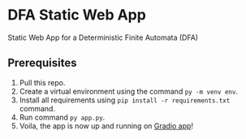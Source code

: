 # DFA Static Web App
Static Web App for a Deterministic Finite Automata (DFA)
## Prerequisites
1. Pull this repo.
2. Create a virtual environment using the command `py -m venv env`.
3. Install all requirements using `pip install -r requirements.txt` command.
4. Run command `py app.py`.
5. Voila, the app is now up and running on [Gradio app](http://127.0.0.1:7860/)!
